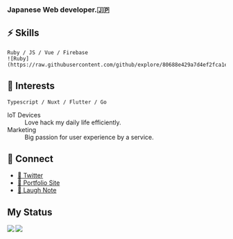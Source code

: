 ### Japanese Web developer.🇯🇵  



## ⚡ Skills

```
Ruby / JS / Vue / Firebase
![Ruby](https://raw.githubusercontent.com/github/explore/80688e429a7d4ef2fca1e82350fe8e3517d3494d/topics/php/php.png)
```

## 🤔 Interests

```
Typescript / Nuxt / Flutter / Go
```
<dl>
  <dt>IoT Devices</dt>
  <dd>Love hack my daily life efficiently.</dd>
  <dt>Marketing</dt>
  <dd>Big passion for user experience by a service.</dd>
</dl>

## 💬 Connect

- [🌱 Twitter](https://twitter.com/1026NT)
- [💬 Portfolio Site](https://naruhiro-portfolio.firebaseapp.com/)
- [📝 Laugh Note](https://note.com/naru_note)

## My Status

<a href="https://github.com/anuraghazra/github-readme-stats">
  <img align="left" src="https://github-readme-stats.vercel.app/api/top-langs/?username=naru20181117&theme=gruvbox" />
</a>
<a href="https://github.com/anuraghazra/github-readme-stats">
  <img align="left" src="https://github-readme-stats.vercel.app/api?username=naru20181117&theme=gruvbox&count_private=true&show_icons=true" />
</a>     
